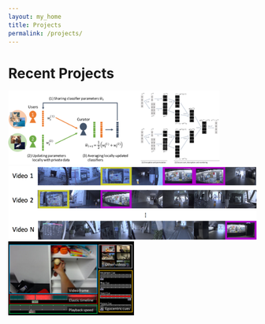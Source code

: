 ```yaml
---
layout: my_home
title: Projects
permalink: /projects/
---
```


# Recent Projects
[<img src="/images/ybks-arxiv2017.png" height=150>](https://yonetaniryo.github.io/2017/07/16/ybks-iccv2017.html)
[<img src="/images/yks-eccv2016.png" height=150>](https://yonetaniryo.github.io/2016/07/12/yks-eccv2016.html)
[<img src="/images/hys-chi2017.png" height=150>](https://yonetaniryo.github.io/2017/01/16/hys-chi2017.html)
